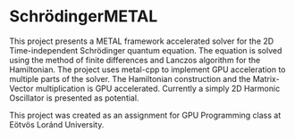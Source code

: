 # SchrödingerMETAL
This project presents a METAL framework accelerated solver for the 2D Time-independent Schrödinger quantum equation.
The equation is solved using the method of finite differences and Lanczos algorithm for the Hamiltonian.
The project uses metal-cpp to implement GPU acceleration to multiple parts of the solver. The Hamiltonian construction and the Matrix-Vector multiplication is GPU accelerated.
Currently a simply 2D Harmonic Oscillator is presented as potential.

This project was created as an assignment for GPU Programming class at Eötvös Loránd University.
